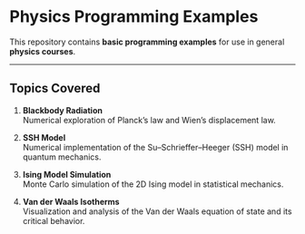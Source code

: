 # Physics Programming Examples

This repository contains **basic programming examples** for use in general **physics courses**.

---

## Topics Covered


1. **Blackbody Radiation**  
   Numerical exploration of Planck’s law and Wien’s displacement law.

2. **SSH Model**  
   Numerical implementation of the Su–Schrieffer–Heeger (SSH) model in quantum mechanics.

3. **Ising Model Simulation**  
   Monte Carlo simulation of the 2D Ising model in statistical mechanics.

4. **Van der Waals Isotherms**  
   Visualization and analysis of the Van der Waals equation of state and its critical behavior.
